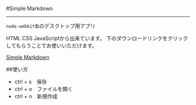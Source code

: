 #Simple Markdown

---
`node-webkit製`のデスクトップ用アプリ

HTML CSS JavaScriptから出来ています。
下のダウンロードリンクをクリックしてもらうことでお使いいただけます。

[Simple Markdown](http://github.com/steelydylan/Simple-Markdown/archive/master.zip)

##使い方

- ctrl + s　保存
- ctrl + o　ファイルを開く
- ctrl + n　新規作成